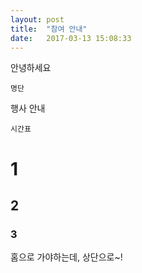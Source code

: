 ```yaml
---
layout: post
title:  "참여 안내"
date:   2017-03-13 15:08:33
---
```


안녕하세요

```
명단
```

행사 안내

```
시간표
```

# 1

## 2

### 3

홈으로 가야하는데, 상단으로~!
